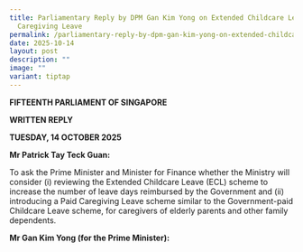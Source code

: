 ```yaml
---
title: Parliamentary Reply by DPM Gan Kim Yong on Extended Childcare Leave and
  Caregiving Leave
permalink: /parliamentary-reply-by-dpm-gan-kim-yong-on-extended-childcare-leave-and-caregiving-leave/
date: 2025-10-14
layout: post
description: ""
image: ""
variant: tiptap
---
```

<p><strong>FIFTEENTH PARLIAMENT OF SINGAPORE</strong>
</p>
<p><strong>WRITTEN REPLY</strong>&nbsp;</p>
<p><strong>TUESDAY, 14 OCTOBER 2025</strong>
</p>
<p><strong>Mr Patrick Tay Teck Guan:</strong>
</p>
<p>To ask the Prime Minister and Minister for Finance whether the Ministry
will consider (i) reviewing the Extended Childcare Leave (ECL) scheme to
increase the number of leave days reimbursed by the Government and (ii)
introducing a Paid Caregiving Leave scheme similar to the Government-paid
Childcare Leave scheme, for caregivers of elderly parents and other family
dependents.</p>
<p><strong>Mr Gan Kim Yong (for the Prime Minister):</strong>
</p>
<p></p>